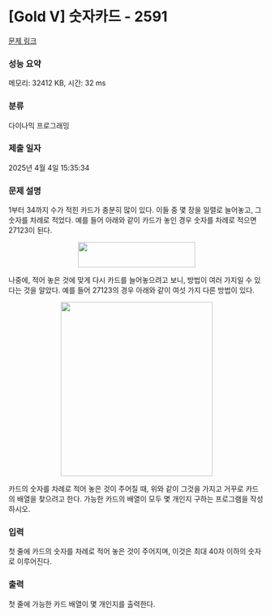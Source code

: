 # [Gold V] 숫자카드 - 2591 

[문제 링크](https://www.acmicpc.net/problem/2591) 

### 성능 요약

메모리: 32412 KB, 시간: 32 ms

### 분류

다이나믹 프로그래밍

### 제출 일자

2025년 4월 4일 15:35:34

### 문제 설명

<p>1부터 34까지 수가 적힌 카드가 충분히 많이 있다. 이들 중 몇 장을 일렬로 늘어놓고, 그 숫자를 차례로 적었다. 예를 들어 아래와 같이 카드가 놓인 경우 숫자를 차례로 적으면 27123이 된다.</p>

<p style="text-align: center;"><img alt="" src="https://upload.acmicpc.net/b38581e3-c174-4675-bce2-796b0beb989b/-/preview/" style="width: 231px; height: 50px;"></p>

<p>나중에, 적어 놓은 것에 맞게 다시 카드를 늘어놓으려고 보니, 방법이 여러 가지일 수 있다는 것을 알았다. 예를 들어 27123의 경우 아래와 같이 여섯 가지 다른 방법이 있다.</p>

<p style="text-align: center;"><img alt="" src="https://upload.acmicpc.net/23d68675-e8dd-46c3-badc-8eaa0a86cc6f/-/preview/" style="width: 299px; height: 343px;"></p>

<p>카드의 숫자를 차례로 적어 놓은 것이 주어질 때, 위와 같이 그것을 가지고 거꾸로 카드의 배열을 찾으려고 한다. 가능한 카드의 배열이 모두 몇 개인지 구하는 프로그램을 작성하시오.</p>

### 입력 

 <p>첫 줄에 카드의 숫자를 차례로 적어 놓은 것이 주어지며, 이것은 최대 40자 이하의 숫자로 이루어진다.</p>

### 출력 

 <p>첫 줄에 가능한 카드 배열이 몇 개인지를 출력한다.</p>


